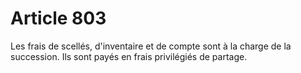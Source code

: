 # Article 803

Les frais de scellés, d'inventaire et de compte sont à la charge de la succession. Ils sont payés en frais privilégiés de partage.
